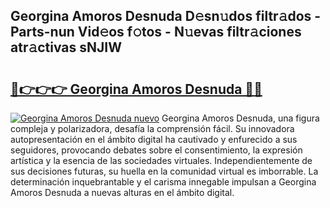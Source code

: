 ## Georgina Amoros Desnuda D𝚎sn𝚞dos filtr𝚊dos - Parts-nun Vid𝚎os f𝚘tos - N𝚞evas filtr𝚊ciones atr𝚊ctivas sNJIW

# <h2><a href="http://mbbwo8y.tromn.icu/?c=Georgina+Amoros+Desnuda">🔗👉👉👉 Georgina Amoros Desnuda 🔗🔗</a></h2>

[![Georgina Amoros Desnuda nuevo](https://i.imgur.com/pEAQMta.gif)](http://mbbwo8y.tromn.icu/?c=Georgina+Amoros+Desnuda)
Georgina Amoros Desnuda, una figura compleja y polarizadora, desafía la comprensión fácil. Su innovadora autopresentación en el ámbito digital ha cautivado y enfurecido a sus seguidores, provocando debates sobre el consentimiento, la expresión artística y la esencia de las sociedades virtuales. Independientemente de sus decisiones futuras, su huella en la comunidad virtual es imborrable. La determinación inquebrantable y el carisma innegable impulsan a Georgina Amoros Desnuda a nuevas alturas en el ámbito digital.
